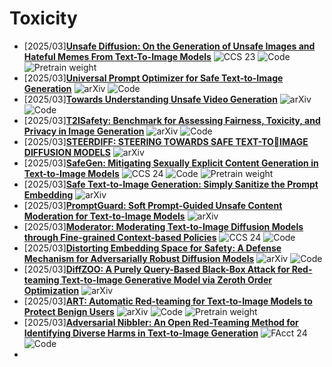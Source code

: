 # Toxicity
- [2025/03]**[Unsafe Diffusion: On the Generation of Unsafe Images and Hateful Memes From Text-To-Image Models](https://dl.acm.org/doi/abs/10.1145/3576915.3616679)** ![CCS 23](https://img.shields.io/badge/CCS%2023-blue) ![Code](https://img.shields.io/badge/Code-violet) ![Pretrain weight](https://img.shields.io/badge/Pretrain%20weight-important)
- [2025/03]**[Universal Prompt Optimizer for Safe Text-to-Image Generation](https://arxiv.org/abs/2402.10882)** ![arXiv](https://img.shields.io/badge/arXiv-blue) ![Code](https://img.shields.io/badge/Code-violet)
- [2025/03]**[Towards Understanding Unsafe Video Generation](https://arxiv.org/abs/2407.12581)** ![arXiv](https://img.shields.io/badge/arXiv-blue) ![Code](https://img.shields.io/badge/Code-violet)
- [2025/03]**[T2ISafety: Benchmark for Assessing Fairness, Toxicity, and Privacy in Image Generation](https://arxiv.org/abs/2501.12612)** ![arXiv](https://img.shields.io/badge/arXiv-blue) ![Code](https://img.shields.io/badge/Code-violet)
- [2025/03]**[STEERDIFF: STEERING TOWARDS SAFE TEXT-TOIMAGE DIFFUSION MODELS](https://arxiv.org/abs/2410.02710)** ![arXiv](https://img.shields.io/badge/arXiv-blue)
- [2025/03]**[SafeGen: Mitigating Sexually Explicit Content Generation in Text-to-Image Models](https://dl.acm.org/doi/abs/10.1145/3658644.3670295)** ![CCS 24](https://img.shields.io/badge/CCS%2024-blue) ![Code](https://img.shields.io/badge/Code-violet) ![Pretrain weight](https://img.shields.io/badge/Pretrain%20weight-important)
- [2025/03]**[Safe Text-to-Image Generation: Simply Sanitize the Prompt Embedding](https://arxiv.org/abs/2411.10329)** ![arXiv](https://img.shields.io/badge/arXiv-blue)
- [2025/03]**[PromptGuard: Soft Prompt-Guided Unsafe Content Moderation for Text-to-Image Models](https://arxiv.org/abs/2501.03544)** ![arXiv](https://img.shields.io/badge/arXiv-blue)
- [2025/03]**[Moderator: Moderating Text-to-Image Diffusion Models through Fine-grained Context-based Policies](https://dl.acm.org/doi/abs/10.1145/3658644.3690327)** ![CCS 24](https://img.shields.io/badge/CCS%2024-blue) ![Code](https://img.shields.io/badge/Code-violet)
- [2025/03]**[Distorting Embedding Space for Safety: A Defense Mechanism for Adversarially Robust Diffusion Models](https://arxiv.org/abs/2501.18877)** ![arXiv](https://img.shields.io/badge/arXiv-blue) ![Code](https://img.shields.io/badge/Code-violet)
- [2025/03]**[DiffZOO: A Purely Query-Based Black-Box Attack for Red-teaming Text-to-Image Generative Model via Zeroth Order Optimization](https://arxiv.org/abs/2408.11071)** ![arXiv](https://img.shields.io/badge/arXiv-blue)
- [2025/03]**[ART: Automatic Red-teaming for Text-to-Image Models to Protect Benign Users](https://arxiv.org/abs/2405.19360)** ![arXiv](https://img.shields.io/badge/arXiv-blue) ![Code](https://img.shields.io/badge/Code-violet) ![Pretrain weight](https://img.shields.io/badge/Pretrain%20weight-important)
- [2025/03]**[Adversarial Nibbler: An Open Red-Teaming Method for Identifying Diverse Harms in Text-to-Image Generation](https://dl.acm.org/doi/abs/10.1145/3630106.3658913)** ![FAcct 24](https://img.shields.io/badge/FAccT%2024-blue) ![Code](https://img.shields.io/badge/Code-violet)
- 

